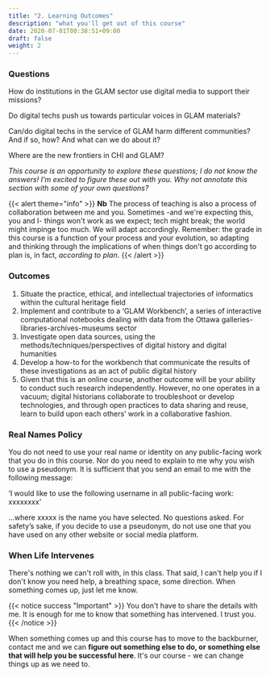 ```yaml
---
title: "2. Learning Outcomes"
description: "what you'll get out of this course"
date: 2020-07-01T00:38:51+09:00
draft: false
weight: 2
---
```

### Questions

How do institutions in the GLAM sector use digital media to support their missions?

Do digital techs push us towards particular voices in GLAM materials?

Can/do digital techs in the service of GLAM harm different communities? And if so, how? And what can we do about it?

Where are the new frontiers in CHI and GLAM?

_This course is an opportunity to explore these questions; I do not know the answers! I'm excited to figure these out with you. Why not annotate this section with some of your own questions?_

{{< alert theme="info" >}}
**Nb** The process of teaching is also a process of collaboration between me and you. Sometimes -and we're expecting this, you and I- things won't work as we expect; tech might break; the world might impinge too much. We will adapt accordingly. Remember: the grade in this course is a function of your process and your evolution, so adapting and thinking through the implications of when things don't go according to plan is, in fact, _according to plan_.
{{< /alert >}}

### Outcomes

1. Situate the practice, ethical, and intellectual trajectories of informatics within the cultural heritage field
2. Implement and contribute to a ‘GLAM Workbench’, a series of interactive computational notebooks dealing with data from the Ottawa galleries-libraries-archives-museums sector
3. Investigate open data sources, using the methods/techniques/perspectives of digital history and digital humanities
4. Develop a how-to for the workbench that communicate the results of these investigations as an act of public digital history
5. Given that this is an online course, another outcome will be your ability to conduct such research independently. However, no one operates in a vacuum; digital historians collaborate to troubleshoot or develop technologies, and through open practices to data sharing and reuse, learn to build upon each others’ work in a collaborative fashion.

### Real Names Policy

You do not need to use your real name or identity on any public-facing work that you do in this course. Nor do you need to explain to me why you wish to use a pseudonym. It is sufficient that you send an email to me with the following message:

‘I would like to use the following username in all public-facing work: xxxxxxxx’

…where xxxxx is the name you have selected. No questions asked. For safety’s sake, if you decide to use a pseudonym, do not use one that you have used on any other website or social media platform.

### When Life Intervenes

There's nothing we can't roll with, in this class. That said, I can't help you if I don't know you need help, a breathing space, some direction. When something comes up, just let me know.

{{< notice success "Important" >}} You don't have to share the details with me. It is enough for me to know that something has intervened. I trust you.
{{< /notice >}}

When something comes up and this course has to move to the backburner, contact me and we can **figure out something else to do, or something else that will help you be successful here**. It's our course - we can change things up as we need to.
